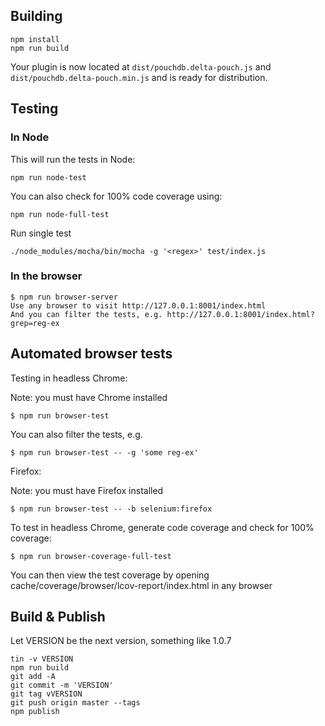 
Building
----
    npm install
    npm run build

Your plugin is now located at `dist/pouchdb.delta-pouch.js` and `dist/pouchdb.delta-pouch.min.js` and is ready for distribution.

Testing
----

### In Node

This will run the tests in Node:

    npm run node-test

You can also check for 100% code coverage using:

    npm run node-full-test

Run single test

    ./node_modules/mocha/bin/mocha -g '<regex>' test/index.js


### In the browser

    $ npm run browser-server
    Use any browser to visit http://127.0.0.1:8001/index.html
    And you can filter the tests, e.g. http://127.0.0.1:8001/index.html?grep=reg-ex


## Automated browser tests

Testing in headless Chrome:

Note: you must have Chrome installed

    $ npm run browser-test

You can also filter the tests, e.g.

    $ npm run browser-test -- -g 'some reg-ex'

Firefox:

Note: you must have Firefox installed

    $ npm run browser-test -- -b selenium:firefox

To test in headless Chrome, generate code coverage and check for 100% coverage:

    $ npm run browser-coverage-full-test

You can then view the test coverage by opening cache/coverage/browser/lcov-report/index.html in any browser


Build & Publish
----
Let VERSION be the next version, something like 1.0.7

    tin -v VERSION
    npm run build
    git add -A
    git commit -m 'VERSION'
    git tag vVERSION
    git push origin master --tags
    npm publish
